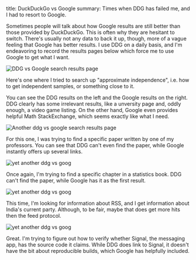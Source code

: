 title: DuckDuckGo vs Google
summary: Times when DDG has failed me, and I had to resort to Google.

<script>
let modal = document.getElementById("myModal");
let imgs = document.getElementsByTagName("img");
let modalImg = document.getElementById("modalImg");

for (let i = 0; i < imgs.length; i++) {
  imgs[i].addEventListener('click', function(){
​    modal.style.display = "block";
​    modalImg.src = this.src;
​    captionText.innerHTML = this.alt;
  });
}

// Get the <span> element that closes the modal
let span = document.getElementsByClassName("close")[0];

// When the user clicks on <span> (x), close the modal
span.onclick = function() {
  modal.style.display = "none";
} 
</script>

<style>
.modal {
  display: none; /* Hidden by default */
  position: fixed; /* Stay in place */
  z-index: 1; /* Sit on top */
  padding-top: 100px; /* Location of the box */
  left: 0;
  top: 0;
  width: 100%; /* Full width */
  height: 100%; /* Full height */
  overflow: auto; /* Enable scroll if needed */
  background-color: rgb(0,0,0); /* Fallback color */
  background-color: rgba(0,0,0,0.9); /* Black w/ opacity */
}

/* Modal Content (Image) */
.modal-content {
  margin: auto;
  display: block;
  max-width: 70rem !important;
  max-height: unset !important;
}

.close {
  position: absolute;
  top: 15px;
  right: 35px;
  color: #f1f1f1;
  font-size: 40px;
  font-weight: bold;
  transition: 0.3s;
}

.close:hover,
.close:focus {
  color: #bbb;
  text-decoration: none;
  cursor: pointer;
}

.wrapper {
  padding-bottom: 100px;
}

img {
  cursor: pointer;
}
img:hover {
  border: 5px solid black;
}

/* 100% Image Width on Smaller Screens */
@media only screen and (max-width: 700px){
  .modal-content {
​    width: 100%;
  }
}

</style>

<!-- Modal -->

<div id="myModal" class="modal">
  <!-- The Close Button -->
  <span class="close">&times;</span>
  <div class="wrapper">
    <img class="modal-content" id="modalImg">
  </div>
  <div id="caption"></div>
</div> 


Sometimes people will talk about how Google results are still better than those provided by DuckDuckGo. This is often why they are hesitant to switch. There's usually not any data to back it up, though, more of a vague feeling that Google has better results. I use DDG on a daily basis, and I'm endeavoring to record the results pages below which force me to use Google to get what I want.


![DDG vs Google search results page](/images/ddg-vs-goog-1.png)

Here's one where I tried to search up "approximate independence", i.e. how to get independent samples, or something close to it.

You can see the DDG results on the left and the Google results on the right. DDG clearly has some irrelevant results, like a unversity page and, oddly enough, a video game listing. On the other hand, Google even provides helpful Math StackExchange, which seems exactly like what I need.



![Another ddg vs google search results page](/images/ddg-vs-goog-2.png)

For this one, I was trying to find a specific paper written by one of my professors. You can see that DDG can't even find the paper, while Google instantly offers up several links.



![yet another ddg vs goog](/images/ddg-vs-goog-3.png)

Once again, I'm trying to find a specific chapter in a statistics book. DDG can't find the paper, while Google has it as the first result.


![yet another ddg vs goog](/images/ddg-vs-goog-4.png)

This time, I'm looking for information about RSS, and I get information about India's current party. Although, to be fair, maybe that does get more hits then the feed protocol.


![yet another ddg vs goog](/images/ddg-vs-goog-5.png)

Great. I'm trying to figure out how to verify whether Signal, the messaging app, has the source code it claims. While DDG does link to Signal, it doesn't have the bit about reproducible builds, which Google has helpfully included.